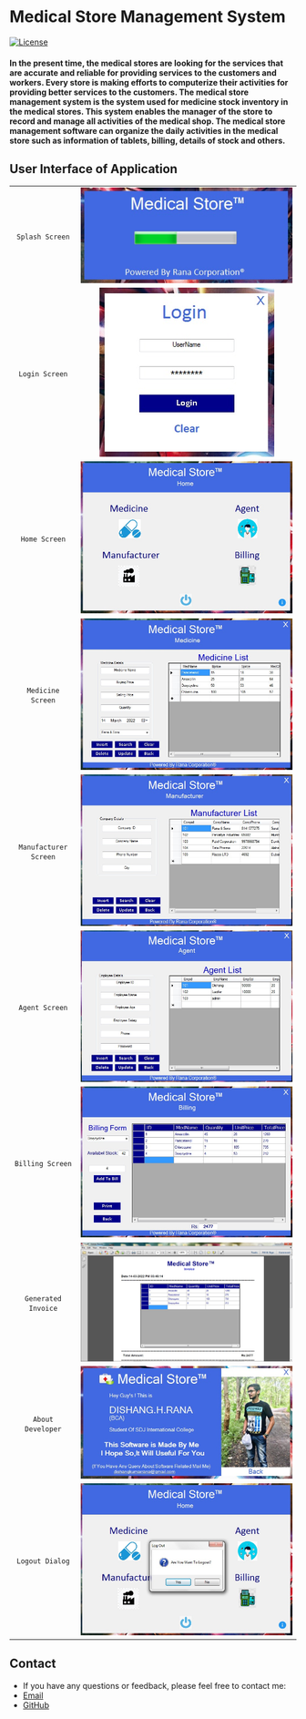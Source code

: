 # Medical Store Management System

[![License](https://img.shields.io/badge/License-GNU_General_Public_License_v3.0-darkgreen)](https://www.gnu.org/licenses/gpl-3.0.en.html)

#### In the present time, the medical stores are looking for the services that are accurate and reliable for providing services to the customers and workers. Every store is making efforts to computerize their activities for providing better services to the customers. The medical store management system is the system used for medicine stock inventory in the medical stores. This system enables the manager of the store to record and manage all activities of the medical shop. The medical store management software can organize the daily activities in the medical store such as information of tablets, billing, details of stock and others.

## User Interface of Application
| | |
| :--: | :--: |
| `Splash Screen` | ![](/Screenshot/1.jpg) |
| `Login Screen` | ![](/Screenshot/2.jpg) | 
| `Home Screen` | ![](/Screenshot/3.jpg) | 
| `Medicine Screen` | ![](/Screenshot/4.jpg) |
| `Manufacturer Screen` | ![](/Screenshot/5.jpg) |
| `Agent Screen` | ![](/Screenshot/6.jpg) |
| `Billing Screen` | ![](/Screenshot/7.jpg) |
| `Generated Invoice` | ![](/Screenshot/8.jpg) |
| `About Developer` | ![](/Screenshot/9.jpg) |
| `Logout Dialog` | ![](/Screenshot/10.jpg) |

## Contact
* If you have any questions or feedback, please feel free to contact me:
* [Email](mailto:dishangkumararana@gmail.com)
* [GitHub](https://github.com/thisisdishang)
